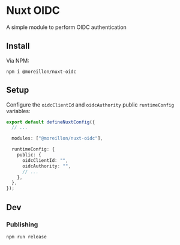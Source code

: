 # Nuxt OIDC

A simple module to perform OIDC authentication

## Install

Via NPM:

```
npm i @moreillon/nuxt-oidc
```

## Setup

Configure the `oidcClientId` and `oidcAuthority` public `runtimeConfig` variables:

```ts
export default defineNuxtConfig({
  // ...

  modules: ["@moreillon/nuxt-oidc"],

  runtimeConfig: {
    public: {
      oidcClientId: "",
      oidcAuthority: "",
      // ...
    },
  },
});
```

## Dev

### Publishing

```
npm run release
```
